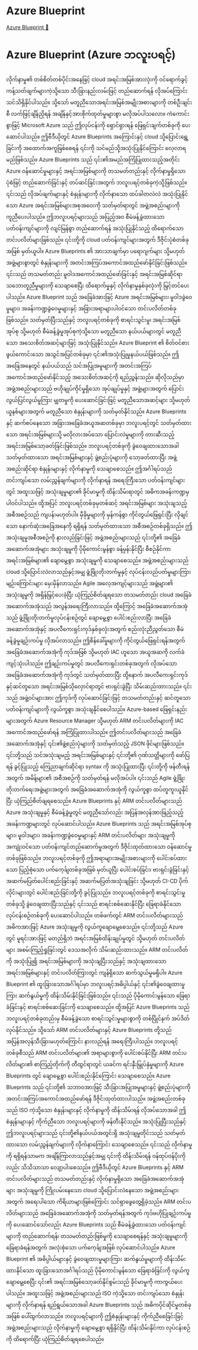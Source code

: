 # Azure Blueprint

[Azure Blueprint 🔗](https://www.coursera.org/learn/cybersecurity-management-and-compliance/lecture/02Usc/azure-blueprint)

# Azure Blueprint (Azure ဘလူးပရင့်)

လိုက်နာမှု၏ တစ်စိတ်တစ်ပိုင်းအနေဖြင့် cloud အရင်းအမြစ်အားလုံးကို ဝင်ရောက်ခွင့်ကန့်သတ်ချက်များကဲ့သို့သော သီးခြားနည်းလမ်းဖြင့် တည်ဆောက်ရန် လိုအပ်ကြောင်း သင်သိရှိနိုင်ပါသည်။ သို့သော် မတူညီသောအရင်းအမြစ်အမျိုးအစားများကို တစ်ဦးချင်းစီ လက်ဖြင့်ချိန်ညှိရန် အချိန်နှင့်အားစိုက်ထုတ်မှုများစွာ မလိုအပ်ပါသလော။ ကံကောင်းစွာဖြင့် Microsoft Azure သည် ဤလုပ်ငန်းကို ရှောင်ရှားရန် ဖြေရှင်းချက်တစ်ခုကို ပေးဆောင်ပါသည်။ ဤဗီဒီယိုတွင် Azure Blueprints အကြောင်းနှင့် cloud သို့ပြောင်းရွှေ့ခြင်းကို အထောက်အကူဖြစ်စေရန် ၎င်းကို သင်မည်သို့အသုံးပြုနိုင်ကြောင်း လေ့လာရမည်ဖြစ်သည်။ Azure Blueprints သည် ၎င်း၏အမည်အကြံပြုထားသည့်အတိုင်း Azure ဝန်ဆောင်မှုများနှင့် အရင်းအမြစ်များကို တသမတ်တည်းနှင့် လိုက်နာမှုရှိသောပုံစံဖြင့် တည်ဆောက်ခြင်းနှင့် တပ်ဆင်ခြင်းအတွက် ဘလူးပရင့်တစ်ခုကဲ့သို့ဖြစ်သည်။ ၎င်းသည် လိုအပ်ချက်များနှင့် စံနှုန်းများကို လိုက်နာသော ထပ်ခါတလဲလဲ အသုံးပြုနိုင်သော Azure အရင်းအမြစ်များအစုအဝေးကို သတ်မှတ်ရာတွင် အဖွဲ့အစည်းများကို ကူညီပေးပါသည်။ ဤဘလူးပရင့်များသည် အပြည့်အဝ စီမံခန့်ခွဲထားသော ပတ်ဝန်းကျင်များကို လျင်မြန်စွာ တည်ဆောက်ရန် အသုံးပြုနိုင်သည့် ထိရောက်သော တင်းပလိတ်များဖြစ်သည်။ ၎င်းတို့ကို cloud ပတ်ဝန်းကျင်များအတွက် ဒီဇိုင်းပုံစံတစ်ခုအဖြစ် မှတ်ယူပါ။ Azure Blueprints ၏ အားသာချက်မှာ ပရောဂျက်များ သို့မဟုတ် အဖွဲ့များစွာတွင် စံနှုန်းများကို အတင်းအကြပ်အကောင်အထည်ဖော်နိုင်ခြင်းဖြစ်သည်။ ၎င်းသည် တသမတ်တည်း မူဝါဒအကောင်အထည်ဖော်ခြင်းနှင့် အရင်းအမြစ်ဆိုင်ရာ သဘောတူညီမှုများကို သေချာစေပြီး ထိရောက်မှုနှင့် လိုက်နာမှုနှစ်ခုလုံးကို မြှင့်တင်ပေးပါသည်။ Azure Blueprint သည် အခြေခံအားဖြင့် Azure အရင်းအမြစ်များ၊ မူဝါဒခွဲဝေမှုများ၊ အခန်းကဏ္ဍခွဲဝေမှုများနှင့် အခြားအရာများပါဝင်သော တင်းပလိတ်တစ်ခုဖြစ်သည်။ သတ်မှတ်ပြီးသည်နှင့် ဘလူးပရင့်တစ်ခုကို စာရင်းသွင်းမှု၊ အရင်းအမြစ်အုပ်စု သို့မဟုတ် စီမံခန့်ခွဲမှုအုပ်စုကဲ့သို့သော မတူညီသော နယ်ပယ်များတွင် မတူညီသော အသေးစိတ်အဆင့်များဖြင့် အသုံးပြုနိုင်သည်။ Azure Blueprint ၏ စိတ်ဝင်စားဖွယ်ကောင်းသော အသွင်အပြင်တစ်ခုမှာ ၎င်း၏အသုံးပြုမှုနယ်ပယ်ဖြစ်သည်။ ဤအခြေအနေတွင် နယ်ပယ်သည် သင်အပြုအမူများကို အတင်းအကြပ်အကောင်အထည်ဖော်နိုင်သည့် အသေးစိတ်အဆင့်ကို ရည်ညွှန်းသည်။ ဆိုလိုသည်မှာ အဖွဲ့အစည်းများသည် ဗဟိုချုပ်ကိုင်မှုရှိသော အုပ်ချုပ်မှုနှင့် အဖွဲ့များအတွက် ပြောင်းလွယ်ပြင်လွယ်မှုကြား မျှတမှုကို ပေးဆောင်ခြင်းဖြင့် မတူညီသောအဆင့်များ သို့မဟုတ် ယူနစ်များအတွက် မတူညီသော စံနှုန်းများကို သတ်မှတ်နိုင်သည်။ Azure Blueprints နှင့် ဆက်စပ်နေသော အခြားအခြေခံအယူအဆတစ်ခုမှာ ဘလူးပရင့်တွင် သတ်မှတ်ထားသော အရင်းအမြစ်များသို့ မလိုလားအပ်သော ပြောင်းလဲမှုများကို တားဆီးသည့် အရင်းအမြစ်သော့ခတ်ခြင်းဖြစ်သည်။ ဘလူးပရင့်တစ်ခုကို ခွဲဝေချထားသောအခါ သတ်မှတ်ထားသော အရင်းအမြစ်များနှင့် ဖွဲ့စည်းပုံများကို သော့ခတ်ထားပြီး အဖွဲ့အစည်းဆိုင်ရာ စံနှုန်းများနှင့် လိုက်နာမှုကို သေချာစေသည်။ ဤအင်္ဂါရပ်သည် တင်းကျပ်သော လမ်းညွှန်ချက်များကို လိုက်နာရန် အရေးကြီးသော ပတ်ဝန်းကျင်များတွင် အထူးသဖြင့် အသုံးချမှုများ၏ ခိုင်မာမှုကို ထိန်းသိမ်းရာတွင် အဓိကအခန်းကဏ္ဍမှ ပါဝင်ပါသည်။ ထို့အပြင် ဘလူးပရင့်တစ်ခုမှတစ်ဆင့် အရင်းအမြစ်များ အသုံးချသည့် အစီအစဉ်သည် ကျပန်းမဟုတ်ပါ။ မှီခိုမှုများကို မှန်ကန်စွာ ကိုင်တွယ်ဖြေရှင်းပြီး လိုချင်သော နောက်ဆုံးအခြေအနေကို ရရှိရန် သတ်မှတ်ထားသော အစီအစဉ်တစ်ခုရှိသည်။ ဤအသုံးချမှုအစီအစဉ်ကို နားလည်ခြင်းဖြင့် အဖွဲ့အစည်းများသည် ၎င်းတို့၏ အခြေခံအဆောက်အအုံများ အသုံးချမှုကို ပိုမိုကောင်းမွန်စွာ ခန့်မှန်းနိုင်ပြီး စီစဉ်နိုင်ကာ အရင်းအမြစ်များ၏ ချောမွေ့စွာ အသုံးချမှုကို သေချာစေသည်။ အဖွဲ့အစည်းများသည် cloud သို့ပြောင်းလဲလာသည်နှင့်အမျှ ဖွံ့ဖြိုးတိုးတက်မှုနှင့် လုပ်ငန်းလည်ပတ်မှုများကြား မျဉ်းကြောင်းများ မှေးမှိန်လာသည်။ Agile အလေ့အကျင့်များသည် အဖွဲ့များ၏ အသုံးချမှုကို အရှိန်မြှင့်ပေးခဲ့ပြီး ယုံကြည်စိတ်ချရသော တသမတ်တည်း cloud အခြေခံအဆောက်အအုံသည် အလွန်အရေးကြီးလာသည်။ ထို့ကြောင့် အခြေခံအဆောက်အအုံသည် ဖွံ့ဖြိုးတိုးတက်မှုလုပ်ငန်းစဉ်တွင် ချောမွေ့စွာ ပေါင်းစည်းလာပြီး အခြေခံအဆောက်အအုံနှင့် အပလီကေးရှင်းကုဒ်နှစ်ခုလုံးအတွက် စည်းလုံးညီညွတ်သော စီမံခန့်ခွဲမှုချဉ်းကပ်မှု လိုအပ်လာသည်။ ဤစိန်ခေါ်မှုများကို ကိုင်တွယ်ဖြေရှင်းရန်အတွက် အခြေခံအဆောက်အအုံကို ကုဒ်အဖြစ် သို့မဟုတ် IAC ဟူသော အယူအဆကို လက်ခံကျင့်သုံးပါသည်။ ဤချဉ်းကပ်မှုတွင် အပလီကေးရှင်းတစ်ခုအတွက် လိုအပ်သော အခြေခံအဆောက်အအုံကို ကုဒ်တွင် သတ်မှတ်ထားပြီး ထို့နောက် အပလီကေးရှင်းကုဒ်နှင့်ဆင်တူသော အရင်းအမြစ်သိုလှောင်ရာတွင် ဗားရှင်းခွဲပြီး သိမ်းဆည်းထားသည်။ ၎င်းသည် အဖွဲ့ဝင်များအား ဤကုဒ်ကို လုပ်ဆောင်ခြင်းဖြင့် တသမတ်တည်းနှင့် ဆင်တူသော ပတ်ဝန်းကျင်များကို လွယ်ကူစွာ အသုံးချနိုင်စေပါသည်။ Azure-based ဖြေရှင်းနည်းများအတွက် Azure Resource Manager သို့မဟုတ် ARM တင်းပလိတ်များကို IAC အကောင်အထည်ဖော်ရန် အကြံပြုထားပါသည်။ ဤတင်းပလိတ်များသည် အခြေခံအဆောက်အအုံနှင့် ၎င်း၏ဖွဲ့စည်းပုံများကို သတ်မှတ်သည့် JSON ဖိုင်များဖြစ်သည်။ ၎င်းတို့သည် သင်အသုံးချမည့် အရင်းအမြစ်များနှင့် ၎င်းတို့၏ ဂုဏ်သတ္တိများကို ဖော်ပြရန် ခွင့်ပြုသည့် ကြေညာချက်ဆိုင်ရာ syntax ကို အသုံးပြုထားပြီး ၎င်းတို့ကို ဖန်တီးရန်အတွက် အမိန့်များ၏ အစီအစဉ်ကို သတ်မှတ်ရန် မလိုအပ်ပါ။ ၎င်းသည် Agile ဖွံ့ဖြိုးတိုးတက်ရေးအဖွဲ့များအတွက် အခြေခံအဆောက်အအုံကို လွယ်ကူစွာ ထပ်တူကူးယူနိုင်ပြီး ယုံကြည်စိတ်ချရစေသည်။ Azure Blueprints နှင့် ARM တင်းပလိတ်များသည် Azure အသုံးချမှုနှင့် စီမံခန့်ခွဲမှုတွင် မတူညီသော်လည်း အပြန်အလှန်အားဖြည့်သည့် အခန်းကဏ္ဍများတွင် လုပ်ဆောင်ပါသည်။ Azure Blueprints သည် အရင်းအမြစ်အုပ်စုများ၊ မူဝါဒများ၊ အခန်းကဏ္ဍခွဲဝေမှုများနှင့် ARM တင်းပလိတ်များ အသုံးချမှုကို အကျုံးဝင်သော ပတ်ဝန်းကျင်တည်ဆောက်မှုအတွက် ဒီဇိုင်းထုတ်ထားသော ဝန်ဆောင်မှုတစ်ခုဖြစ်သည်။ ဘလူးပရင့်တစ်ခုကို ဤအရာများအမျိုးအစားများကို ပေါင်းစပ်ထားသော ပြည့်စုံသော ပက်ကေ့ခ်ျတစ်ခုအဖြစ် မှတ်ယူပြီး ပေါင်းစပ်ခြင်း၊ ဗားရှင်းခွဲခြင်းနှင့် အဆက်မပြတ်ပေါင်းစည်းခြင်းနှင့် အဆက်မပြတ်အသုံးချခြင်း သို့မဟုတ် CI-CD ပိုက်လိုင်းများတွင် ပေါင်းစည်းခြင်းတို့ကို ခွင့်ပြုသည်။ ဘလူးပရင့်တစ်ခုကို စာရင်းသွင်းမှုတစ်ခုသို့ ခွဲဝေချထားပြီးသည်နှင့် ၎င်းသည် စာရင်းစစ်ဆေးနိုင်ပြီး ခြေရာခံနိုင်သော လုပ်ငန်းစဉ်တစ်ခုကို ပေးဆောင်ပါသည်။ တစ်ဖက်တွင် ARM တင်းပလိတ်များသည် အဓိကအားဖြင့် Azure အသုံးချမှုကို လွယ်ကူချောမွေ့စေသည်။ ၎င်းတို့သည် Azure တွင် မူရင်းအားဖြင့် မတည်ရှိဘဲ အရင်းအမြစ်ထိန်းချုပ်မှုတွင် သို့မဟုတ် တင်းပလိတ်များ အစမ်းကြည့်ရှုခြင်းတွင် ဒေသအလိုက် သိမ်းဆည်းထားသည်။ ARM တင်းပလိတ်ကို အသုံးပြု၍ အရင်းအမြစ်များကို အသုံးချပြီးသည်နှင့် အသုံးချထားသော အရင်းအမြစ်များနှင့် တင်းပလိတ်ကြားတွင် ကျန်ရှိသော ဆက်သွယ်မှုမရှိပါ။ Azure Blueprint ၏ ထူးခြားသောအင်္ဂါရပ်မှာ ဘလူးပရင့်အဓိပ္ပါယ်နှင့် ၎င်း၏ခွဲဝေချထားမှုကြား ဆက်နွယ်မှုကို ထိန်းသိမ်းနိုင်ခြင်းဖြစ်သည်။ ၎င်းသည် ပိုမိုကောင်းမွန်သော ခြေရာခံခြင်းနှင့် စာရင်းစစ်ဆေးခြင်းကို သေချာစေသည်။ ထို့အပြင် Azure Blueprints သည် ဘလူးပရင့်တစ်ခုတည်းမှ စီမံခန့်ခွဲသော စာရင်းသွင်းမှုများစွာကို တစ်ပြိုင်နက် အပ်ဒိတ်လုပ်နိုင်သည်။ သို့သော် ARM တင်းပလိတ်များနှင့် Azure Blueprints တို့သည် အပြန်အလှန်သီးခြားမဟုတ်ကြောင်း နားလည်ရန် အရေးကြီးပါသည်။ ဘလူးပရင့်တစ်ခုစီသည် ARM တင်းပလိတ်များ၏ အရာများစွာကို ပေါင်းစပ်နိုင်ပြီး ARM တင်းပလိတ်များ၏ စာကြည့်တိုက်ကို တီထွင်ရာတွင် ယခင်က ရင်းနှီးမြှုပ်နှံမှုများကို Azure Blueprints တွင် ချောမွေ့စွာ ပေါင်းစည်းနိုင်ကြောင်း သေချာစေသည်။ Azure Blueprints သည် ၎င်းတို့၏ သဘာဝအားဖြင့် သီးခြားအပြုအမူများနှင့် ဖွဲ့စည်းပုံများကို အတင်းအကြပ်အကောင်အထည်ဖော်ရန် ဒီဇိုင်းထုတ်ထားပါသည်။ အဖွဲ့အစည်းတစ်ခုသည် ISO ကဲ့သို့သော စံနှုန်းများနှင့် လိုက်နာမှုကို ထိန်းသိမ်းရန် လိုအပ်သောအခါ ဤစံနှုန်းများနှင့် ကိုက်ညီသော ဘလူးပရင့်များကို ဖန်တီးနိုင်သည်။ အသုံးပြုပြီးသည်နှင့် ဤဘလူးပရင့်များသည် ၎င်းတို့၏နယ်ပယ်အတွင်းရှိ အသုံးချမှုတိုင်းသည် သတ်မှတ်ထားသော လမ်းညွှန်ချက်များကို လိုက်နာကြောင်း သေချာစေသည်။ ၎င်းသည် လိုက်နာမှုကို ရရှိရန်သာမက အချိန်ကြာလာသည်နှင့်အမျှ ၎င်းကို ထိန်းသိမ်းရန် ဝန်ထုပ်ဝန်ပိုးကိုလည်း သိသိသာသာ လျော့ပါးစေသည်။ ဤဗီဒီယိုတွင် Azure Blueprints နှင့် ARM တင်းပလိတ်များသည် တသမတ်တည်းနှင့် လိုက်နာမှုရှိသော အခြေခံအဆောက်အအုံများ အသုံးချမှုကို ကြိုးပမ်းနေသော cloud သို့ပြောင်းလဲနေသော အဖွဲ့အစည်းများအတွက် အရေးပါသော ကိရိယာများဖြစ်ကြောင်း သင်ရှာဖွေတွေ့ရှိခဲ့သည်။ ARM တင်းပလိတ်များသည် အခြေခံအဆောက်အအုံကို သတ်မှတ်ရန်အတွက် ကုဒ်ဗဟိုပြုချဉ်းကပ်မှုကို ပေးဆောင်သော်လည်း Azure Blueprints သည် စီမံခန့်ခွဲထားသော ပတ်ဝန်းကျင်များကို တည်ဆောက်ရန်၊ တသမတ်တည်းဖြစ်မှုကို သေချာစေရန်နှင့် အသုံးချမှုများကို ခြေရာခံရန်အတွက် အလုံးစုံသော ပက်ကေ့ခ်ျအဖြစ် လုပ်ဆောင်ပါသည်။ Azure Blueprint ၏ အဓိပ္ပါယ်များနှင့် ခွဲဝေချထားမှုများကြား ဆက်နွယ်မှုများကို ထိန်းသိမ်းထားနိုင်သော ထူးခြားသောအင်္ဂါရပ်သည် ပိုမိုကောင်းမွန်သော ခြေရာခံခြင်းကို လွယ်ကူချောမွေ့စေပြီး ၎င်း၏ အရင်းအမြစ်သော့ခတ်နိုင်စွမ်းသည် ခိုင်မာမှုကို ကာကွယ်ပေးပါသည်။ အထူးသဖြင့် အဖွဲ့အစည်းများသည် ISO ကဲ့သို့သော တင်းကျပ်သော စံနှုန်းများကို လိုက်နာရန် ရည်ရွယ်သောအခါ Azure Blueprints သည် အဓိကပိုင်ဆိုင်မှုတစ်ခုအဖြစ် ပေါ်ထွက်လာသည်။ ဘလူးပရင့်များကို ဤစံနှုန်းများနှင့် ကိုက်ညီစေခြင်းဖြင့် အဖွဲ့အစည်းများသည် လိုက်နာမှုကို ချောမွေ့စွာ ရရှိနိုင်ပြီး ထိန်းသိမ်းနိုင်ကာ လုပ်ငန်းစဉ်ကို ထိရောက်ပြီး ယုံကြည်စိတ်ချရစေပါသည်။
